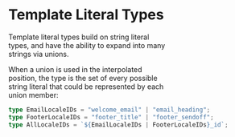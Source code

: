 # Template Literal Types  

Template literal types build on string literal  
types, and have the ability to expand into many  
strings via unions.  

When a union is used in the interpolated  
position, the type is the set of every possible  
string literal that could be represented by each  
union member:  

```typescript
type EmailLocaleIDs = "welcome_email" | "email_heading";
type FooterLocaleIDs = "footer_title" | "footer_sendoff";
type AllLocaleIDs = `${EmailLocaleIDs | FooterLocaleIDs}_id`;
```

